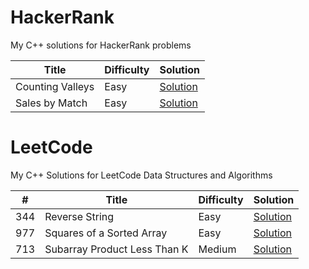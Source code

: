 # HackerRank

My C++ solutions for HackerRank problems

| Title              | Difficulty | Solution   |
|--------------------|------------|------------|
|  Counting Valleys    | Easy       | [Solution](HackerRank/CountingValleys)  |
|  Sales by Match    | Easy       | [Solution](HackerRank/SalesByMatch)  |



# LeetCode

My C++ Solutions for LeetCode Data Structures and Algorithms

| #   | Title              | Difficulty | Solution   |
|-----|--------------------|------------|------------|
| 344   |  Reverse String    | Easy       | [Solution](LeetCode/344)  |
| 977   |  Squares of a Sorted Array    | Easy       | [Solution](LeetCode/977)  |
| 713   |  Subarray Product Less Than K    | Medium       | [Solution](LeetCode/713)  |


